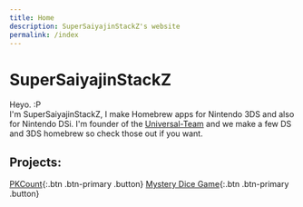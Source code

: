 ```yaml
---
title: Home
description: SuperSaiyajinStackZ's website
permalink: /index
---
```


# SuperSaiyajinStackZ

Heyo. :P<br>
I'm SuperSaiyajinStackZ, I make Homebrew apps for Nintendo 3DS and also for Nintendo DSi. I'm founder of the [Universal-Team](https://universal-team.github.io) and we make a few DS and 3DS homebrew so check those out if you want.

## Projects:
[PKCount](pkcount){:.btn .btn-primary .button}
[Mystery Dice Game](mdg){:.btn .btn-primary .button}